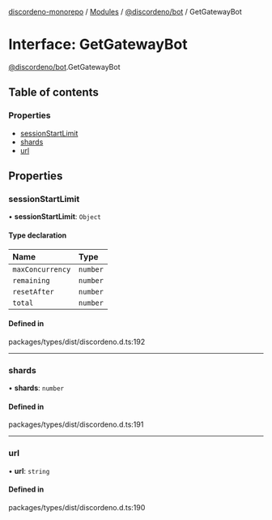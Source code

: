 [discordeno-monorepo](../README.md) / [Modules](../modules.md) / [@discordeno/bot](../modules/discordeno_bot.md) / GetGatewayBot

# Interface: GetGatewayBot

[@discordeno/bot](../modules/discordeno_bot.md).GetGatewayBot

## Table of contents

### Properties

- [sessionStartLimit](discordeno_bot.GetGatewayBot.md#sessionstartlimit)
- [shards](discordeno_bot.GetGatewayBot.md#shards)
- [url](discordeno_bot.GetGatewayBot.md#url)

## Properties

### sessionStartLimit

• **sessionStartLimit**: `Object`

#### Type declaration

| Name             | Type     |
| :--------------- | :------- |
| `maxConcurrency` | `number` |
| `remaining`      | `number` |
| `resetAfter`     | `number` |
| `total`          | `number` |

#### Defined in

packages/types/dist/discordeno.d.ts:192

---

### shards

• **shards**: `number`

#### Defined in

packages/types/dist/discordeno.d.ts:191

---

### url

• **url**: `string`

#### Defined in

packages/types/dist/discordeno.d.ts:190
